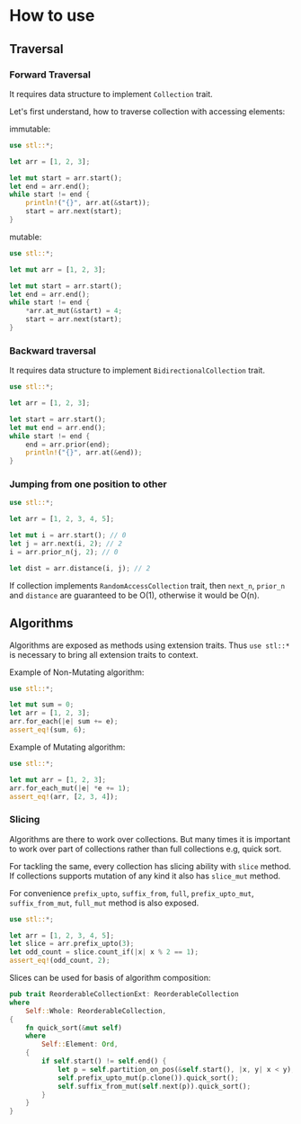 # How to use

## Traversal

### Forward Traversal

It requires data structure to implement `Collection` trait.

Let's first understand, how to traverse collection with accessing elements:

immutable:

```rust
use stl::*;

let arr = [1, 2, 3];

let mut start = arr.start();
let end = arr.end();
while start != end {
    println!("{}", arr.at(&start));
    start = arr.next(start);
}
```

mutable:

```rust
use stl::*;

let mut arr = [1, 2, 3];

let mut start = arr.start();
let end = arr.end();
while start != end {
    *arr.at_mut(&start) = 4;
    start = arr.next(start);
}
```

### Backward traversal

It requires data structure to implement `BidirectionalCollection` trait.

```rust
use stl::*;

let arr = [1, 2, 3];

let start = arr.start();
let mut end = arr.end();
while start != end {
    end = arr.prior(end);
    println!("{}", arr.at(&end));
}
```

### Jumping from one position to other

```rust
use stl::*;

let arr = [1, 2, 3, 4, 5];

let mut i = arr.start(); // 0
let j = arr.next(i, 2); // 2
i = arr.prior_n(j, 2); // 0

let dist = arr.distance(i, j); // 2
```

If collection implements `RandomAccessCollection` trait, then `next_n`,
`prior_n` and `distance` are guaranteed to be O(1), otherwise it would be O(n).

## Algorithms

Algorithms are exposed as methods using extension traits. Thus `use stl::*` is
necessary to bring all extension traits to context.

Example of Non-Mutating algorithm:

```rust
use stl::*;

let mut sum = 0;
let arr = [1, 2, 3];
arr.for_each(|e| sum += e);
assert_eq!(sum, 6);
```

Example of Mutating algorithm:

```rust
use stl::*;

let mut arr = [1, 2, 3];
arr.for_each_mut(|e| *e += 1);
assert_eq!(arr, [2, 3, 4]);
```

### Slicing

Algorithms are there to work over collections. But many times it is important
to work over part of collections rather than full collections e.g, quick sort.

For tackling the same, every collection has slicing ability with `slice` method.
If collections supports mutation of any kind it also has `slice_mut` method.

For convenience `prefix_upto`, `suffix_from`, `full`, `prefix_upto_mut`, `suffix_from_mut`, `full_mut`
method is also exposed.

```rust
use stl::*;

let arr = [1, 2, 3, 4, 5];
let slice = arr.prefix_upto(3);
let odd_count = slice.count_if(|x| x % 2 == 1);
assert_eq!(odd_count, 2);
```

Slices can be used for basis of algorithm composition:

```rust
pub trait ReorderableCollectionExt: ReorderableCollection
where
    Self::Whole: ReorderableCollection,
{
    fn quick_sort(&mut self)
    where
        Self::Element: Ord,
    {
        if self.start() != self.end() {
            let p = self.partition_on_pos(&self.start(), |x, y| x < y); // assume a partition method
            self.prefix_upto_mut(p.clone()).quick_sort();
            self.suffix_from_mut(self.next(p)).quick_sort();
        }
    }
}
```
